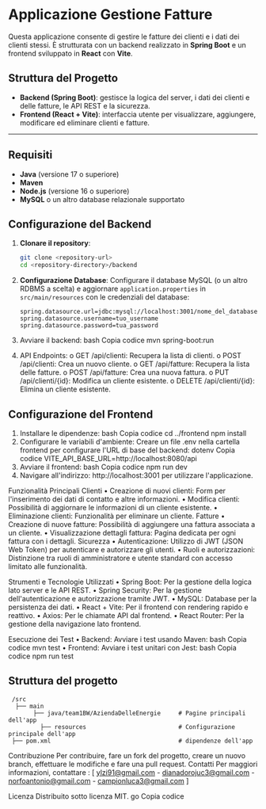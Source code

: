 
# Applicazione Gestione Fatture

Questa applicazione consente di gestire le fatture dei clienti e i dati dei clienti stessi. È strutturata con un backend realizzato in **Spring Boot** e un frontend sviluppato in **React** con **Vite**. 

## Struttura del Progetto

- **Backend (Spring Boot)**: gestisce la logica del server, i dati dei clienti e delle fatture, le API REST e la sicurezza.
- **Frontend (React + Vite)**: interfaccia utente per visualizzare, aggiungere, modificare ed eliminare clienti e fatture.

---

## Requisiti

- **Java** (versione 17 o superiore)
- **Maven**
- **Node.js** (versione 16 o superiore)
- **MySQL** o un altro database relazionale supportato

## Configurazione del Backend

1. **Clonare il repository**:
    ```bash
    git clone <repository-url>
    cd <repository-directory>/backend
    ```

2. **Configurazione Database**:
   Configurare il database MySQL (o un altro RDBMS a scelta) e aggiornare `application.properties` in `src/main/resources` con le credenziali del database:

   ```properties
   spring.datasource.url=jdbc:mysql://localhost:3001/nome_del_database
   spring.datasource.username=tuo_username
   spring.datasource.password=tua_password
3.	Avviare il backend:
bash
Copia codice
mvn spring-boot:run
4.	API Endpoints:
o	GET /api/clienti: Recupera la lista di clienti.
o	POST /api/clienti: Crea un nuovo cliente.
o	GET /api/fatture: Recupera la lista delle fatture.
o	POST /api/fatture: Crea una nuova fattura.
o	PUT /api/clienti/{id}: Modifica un cliente esistente.
o	DELETE /api/clienti/{id}: Elimina un cliente esistente.
 
## Configurazione del Frontend
1.	Installare le dipendenze:
bash
Copia codice
cd ../frontend
npm install
2.	Configurare le variabili d'ambiente: Creare un file .env nella cartella frontend per configurare l'URL di base del backend:
dotenv
Copia codice
VITE_API_BASE_URL=http://localhost:8080/api
3.	Avviare il frontend:
bash
Copia codice
npm run dev
4.	Navigare all'indirizzo: http://localhost:3001 per utilizzare l'applicazione.
 
Funzionalità Principali
Clienti
•	Creazione di nuovi clienti: Form per l'inserimento dei dati di contatto e altre informazioni.
•	Modifica clienti: Possibilità di aggiornare le informazioni di un cliente esistente.
•	Eliminazione clienti: Funzionalità per eliminare un cliente.
Fatture
•	Creazione di nuove fatture: Possibilità di aggiungere una fattura associata a un cliente.
•	Visualizzazione dettagli fattura: Pagina dedicata per ogni fattura con i dettagli.
Sicurezza
•	Autenticazione: Utilizzo di JWT (JSON Web Token) per autenticare e autorizzare gli utenti.
•	Ruoli e autorizzazioni: Distinzione tra ruoli di amministratore e utente standard con accesso limitato alle funzionalità.
 
Strumenti e Tecnologie Utilizzati
•	Spring Boot: Per la gestione della logica lato server e le API REST.
•	Spring Security: Per la gestione dell'autenticazione e autorizzazione tramite JWT.
•	MySQL: Database per la persistenza dei dati.
•	React + Vite: Per il frontend con rendering rapido e reattivo.
•	Axios: Per le chiamate API dal frontend.
•	React Router: Per la gestione della navigazione lato frontend.
 
Esecuzione dei Test
•	Backend: Avviare i test usando Maven:
bash
Copia codice
mvn test
•	Frontend: Avviare i test unitari con Jest:
bash
Copia codice
npm run test

## Struttura del progetto

``` /.mvn
 /src
  ├── main
       ├── java/team1BW/AziendaDelleEnergie     # Pagine principali dell'app
         ├── resources                          # Configurazione principale dell'app
 ├── pom.xml                                    # dipendenze dell'app
 ```
 
Contribuzione
Per contribuire, fare un fork del progetto, creare un nuovo branch, effettuare le modifiche e fare una pull request.
Contatti
Per maggiori informazioni, contattare :
[ ylzi91@gmail.com - 
dianadorojuc3@gmail.com -
norfoantonio@gmail.com -
campionluca3@gmail.com ]
 
Licenza
Distribuito sotto licenza MIT.
go
Copia codice
